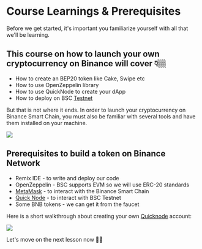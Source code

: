 # Course Learnings & Prerequisites

Before we get started, it's important you familiarize yourself with all that we'll be learning.

## This course on how to launch your own cryptocurrency on Binance will cover 👇🏼

- How to create an BEP20 token like Cake, Swipe etc
- How to use OpenZeppelin library
- How to use QuickNode to create your dApp
- How to deploy on BSC [Testnet](https://metaschool.so/articles/testnet-meaning/)

But that is not where it ends. In order to launch your cryptocurrency on Binance Smart Chain, you must also be familiar with several tools and have them installed on your machine.

![](https://metaschool.s3-ap-southeast-1.amazonaws.com/images/6I5tp7IhZ7cND3oWi2Q0KiwiKmk57dQNdSlmxuhf.gif)

## Prerequisites to build a token on Binance Network

- Remix IDE - to write and deploy our code
- OpenZeppelin - BSC supports EVM so we will use ERC-20 standards
- [MetaMask](https://metaschool.so/course/understand-and-setup-metamask-account) - to interact with the Binance Smart Chain
- [Quick Node](https://www.quicknode.com/?utm_source=partner&utm_campaign=metaschool&utm_content=metaschool-guides&utm_medium=partner) - to interact with BSC Testnet
- Some BNB tokens - we can get it from the faucet

Here is a short walkthrough about creating your own [Quicknode](https://www.quicknode.com/?utm_source=partner&utm_campaign=metaschool&utm_content=metaschool-guides&utm_medium=partner) account:

![](https://metaschool.s3-ap-southeast-1.amazonaws.com/images/V8bJUbyNhwWrO7Rl653gVsA8kGKMCDZA35aG4CNa.gif)

Let's move on the next lesson now 🫰🏼
